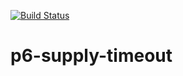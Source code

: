[![Build Status](https://travis-ci.org/cono/p6-supply-timeout.svg?branch=master)](https://travis-ci.org/cono/p6-supply-timeout)

# p6-supply-timeout
